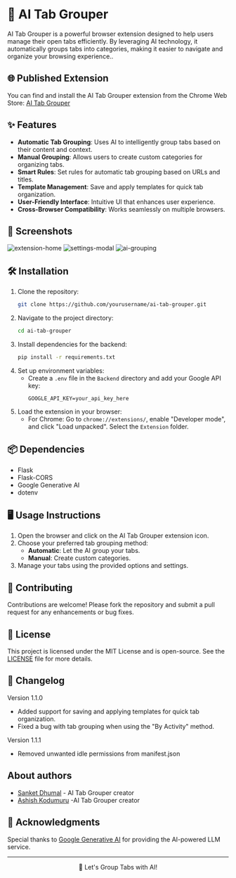 # 🚀 **AI Tab Grouper**

AI Tab Grouper is a powerful browser extension designed to help users manage their open tabs efficiently. By leveraging AI technology, it automatically groups tabs into categories, making it easier to navigate and organize your browsing experience..

## 🌐 Published Extension

You can find and install the AI Tab Grouper extension from the Chrome Web Store: [AI Tab Grouper](https://chromewebstore.google.com/detail/ai-tabs-grouper/lchmibpgifelmdmdaoejkibjpepkddbb)

## ✨ Features

- **Automatic Tab Grouping**: Uses AI to intelligently group tabs based on their content and context.
- **Manual Grouping**: Allows users to create custom categories for organizing tabs.
- **Smart Rules**: Set rules for automatic tab grouping based on URLs and titles.
- **Template Management**: Save and apply templates for quick tab organization.
- **User-Friendly Interface**: Intuitive UI that enhances user experience.
- **Cross-Browser Compatibility**: Works seamlessly on multiple browsers.

## 📸 Screenshots

![extension-home](screenshots/home.png)
![settings-modal](screenshots/settings.png)
![ai-grouping](screenshots/grouping.png)


## 🛠 Installation

1. Clone the repository:
   ```bash
   git clone https://github.com/yourusername/ai-tab-grouper.git
   ```
2. Navigate to the project directory:
   ```bash
   cd ai-tab-grouper
   ```
3. Install dependencies for the backend:
   ```bash
   pip install -r requirements.txt
   ```
4. Set up environment variables:
   - Create a `.env` file in the `Backend` directory and add your Google API key:
     ```
     GOOGLE_API_KEY=your_api_key_here
     ```
5. Load the extension in your browser:
   - For Chrome: Go to `chrome://extensions/`, enable "Developer mode", and click "Load unpacked". Select the `Extension` folder.

## 📦 Dependencies

- Flask
- Flask-CORS
- Google Generative AI
- dotenv

## 🖥 Usage Instructions

1. Open the browser and click on the AI Tab Grouper extension icon.
2. Choose your preferred tab grouping method:
   - **Automatic**: Let the AI group your tabs.
   - **Manual**: Create custom categories.
3. Manage your tabs using the provided options and settings.

## 🤝 Contributing

Contributions are welcome! Please fork the repository and submit a pull request for any enhancements or bug fixes.

## 📄 License

This project is licensed under the MIT License and is open-source. See the [LICENSE](LICENSE) file for more details.

## 📝 Changelog

Version 1.1.0

- Added support for saving and applying templates for quick tab organization.
- Fixed a bug with tab grouping when using the "By Activity" method.

Version 1.1.1

- Removed unwanted idle permissions from manifest.json

## About authors

- [Sanket Dhumal](https://github.com/Sanket3670) - AI Tab Grouper creator
- [Ashish Kodumuru](https://github.com/ASHISH15012005) -AI Tab Grouper creator

## 🙌 Acknowledgments

Special thanks to [Google Generative AI](https://ai.google/) for providing the AI-powered LLM service.

---

<p align="center">🚀 Let's Group Tabs with AI!</p>
